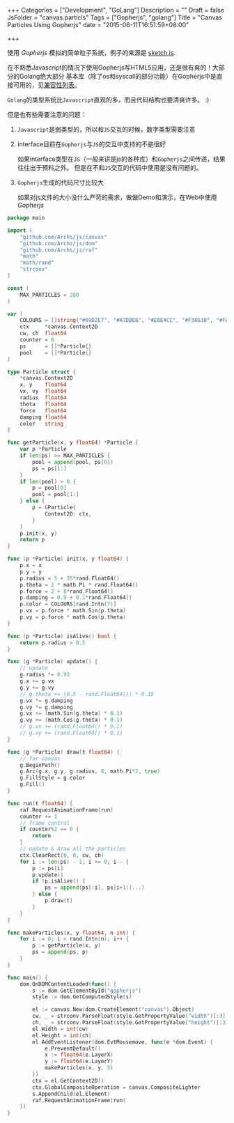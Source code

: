 +++
Categories = ["Development", "GoLang"]
Description = ""
Draft = false
JsFolder = "canvas.particls"
Tags = ["Gopherjs", "golang"]
Title = "Canvas Particles Using Gopherjs"
date = "2015-06-11T16:51:59+08:00"

+++

使用 *Gopherjs* 模拟的简单粒子系统，例子的来源是 [sketch.js](http://soulwire.github.io/sketch.js/examples/particles.html).  

<!--more-->

在不熟悉Javascript的情况下使用Gopherjs写HTML5应用，还是很有爽的！大部分的Golang绝大部分
基本库（除了os和syscall的部分功能）在Gopherjs中是直接可用的，见[兼容性列表](https://github.com/gopherjs/gopherjs/blob/master/doc/packages.md)。

`Golang`的类型系统比`Javascript`直观的多，而且代码结构也要清爽许多。 :)

但是也有些需要注意的问题：

1. `Javascript`是弱类型的，所以和`JS`交互的时候，数字类型需要注意
2. interface目前在`Gopherjs`与`JS`的交互中支持的不是很好

    如果interface类型在`JS`（一般来讲是js的各种库）和`Gopherjs`之间传递，结果往往出于预料之外。
    但是在不和`JS`交互的代码中使用是没有问题的。

3. `Gopherjs`生成的代码尺寸比较大
    
    如果对js文件的大小没什么严苛的需求，做做Demo和演示，在Web中使用 *Gopherjs* 


```Go
package main

import (
    "github.com/Archs/js/canvas"
    "github.com/Archs/js/dom"
    "github.com/Archs/js/raf"
    "math"
    "math/rand"
    "strconv"
)

const (
    MAX_PARTICLES = 280
)

var (
    COLOURS = []string{"#69D2E7", "#A7DBD8", "#E0E4CC", "#F38630", "#FA6900", "#FF4E50", "#F9D423"}
    ctx     *canvas.Context2D
    cw, ch  float64
    counter = 0
    ps      = []*Particle{}
    pool    = []*Particle{}
)

type Particle struct {
    *canvas.Context2D
    x, y    float64
    vx, vy  float64
    radius  float64
    theta   float64
    force   float64
    damping float64
    color   string
}

func getParticle(x, y float64) *Particle {
    var p *Particle
    if len(ps) >= MAX_PARTICLES {
        pool = append(pool, ps[0])
        ps = ps[1:]
    }
    if len(pool) > 0 {
        p = pool[0]
        pool = pool[1:]
    } else {
        p = &Particle{
            Context2D: ctx,
        }
    }
    p.init(x, y)
    return p
}

func (p *Particle) init(x, y float64) {
    p.x = x
    p.y = y
    p.radius = 5 + 35*rand.Float64()
    p.theta = 2 * math.Pi * rand.Float64()
    p.force = 2 + 8*rand.Float64()
    p.damping = 0.9 + 0.1*rand.Float64()
    p.color = COLOURS[rand.Intn(7)]
    p.vx = p.force * math.Sin(p.theta)
    p.vy = p.force * math.Cos(p.theta)
}

func (p *Particle) isAlive() bool {
    return p.radius > 0.5
}

func (g *Particle) update() {
    // update
    g.radius *= 0.93
    g.x += g.vx
    g.y += g.vy
    // g.theta += (0.5 - rand.Float64()) * 0.15
    g.vx *= g.damping
    g.vy *= g.damping
    g.vx += (math.Sin(g.theta) * 0.1)
    g.vy += (math.Cos(g.theta) * 0.1)
    // g.vx += (rand.Float64() * 0.1)
    // g.vy += (rand.Float64() * 0.1)
}

func (g *Particle) draw(t float64) {
    // for canvas
    g.BeginPath()
    g.Arc(g.x, g.y, g.radius, 0, math.Pi*2, true)
    g.FillStyle = g.color
    g.Fill()
}

func run(t float64) {
    raf.RequestAnimationFrame(run)
    counter += 1
    // frame control
    if counter%2 == 0 {
        return
    }
    // update & draw all the particles
    ctx.ClearRect(0, 0, cw, ch)
    for i := len(ps) - 1; i >= 0; i-- {
        p := ps[i]
        p.update()
        if !p.isAlive() {
            ps = append(ps[:i], ps[i+1:]...)
        } else {
            p.draw(t)
        }
    }
}

func makeParticles(x, y float64, n int) {
    for i := 0; i < rand.Intn(n); i++ {
        p := getParticle(x, y)
        ps = append(ps, p)
    }
}

func main() {
    dom.OnDOMContentLoaded(func() {
        s := dom.GetElementById("gopherjs")
        style := dom.GetComputedStyle(s)

        el := canvas.New(dom.CreateElement("canvas").Object)
        cw, _ = strconv.ParseFloat(style.GetPropertyValue("width")[:3], 64)
        ch, _ = strconv.ParseFloat(style.GetPropertyValue("height")[:3], 64)
        el.Width = int(cw)
        el.Height = int(ch)
        el.AddEventListener(dom.EvtMousemove, func(e *dom.Event) {
            e.PreventDefault()
            x := float64(e.LayerX)
            y := float64(e.LayerY)
            makeParticles(x, y, 5)
        })
        ctx = el.GetContext2D()
        ctx.GlobalCompositeOperation = canvas.CompositeLighter
        s.AppendChild(el.Element)
        raf.RequestAnimationFrame(run)
    })
}
```